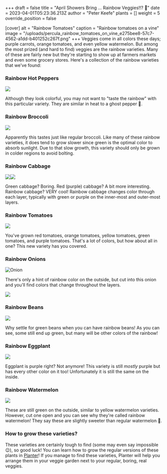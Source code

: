 +++
draft = false
title = "April Showers Bring ... Rainbow Veggies!!? 🌈"
date = 2023-04-01T05:23:36.213Z
author = "Peter Keefe"
plants = []
weight = 5
override_position = false

[cover]
alt = "Rainbow Tomatoes"
caption = "Rainbow tomatoes on a vine"
image = "/uploads/percula_rainbow_tomatoes_on_vine_e275bee8-57c7-4562-a1dd-b401252c267f.png"
+++
Veggies come in all colors these days; purple carrots, orange tomatoes, and even yellow watermelon. But among the most prized (and hard to find) veggies are the rainbow varieties. Many of these are fairly new but they're starting to show up at farmers markets and even some grocery stores. Here's a collection of the rainbow varieties that we've found:

### Rainbow Hot Peppers

![](/uploads/percula_rainbow_peppers_on_plant_09f24878-a14b-4131-a5c5-57956e43edb0.png)

Although they look colorful, you may not want to "taste the rainbow" with this particular variety. They are similar in heat to a ghost pepper 🥵.

### Rainbow Broccoli

![](/uploads/percula_rainbow_broccoli_in_garden_cc11d8fb-5157-4c58-a5dc-56bb7214f492.png)

Apparently this tastes just like regular broccoli. Like many of these rainbow varieties, it does tend to grow slower since green is the optimal color to absorb sunlight. Due to that slow growth, this variety should only be grown in colder regions to avoid bolting.

### Rainbow Cabbage

![](/uploads/percula_rainbow_cabbage_cross_section_on_kitchen_counter_a45193ef-8533-4646-aae7-73c306122782.png)![](/uploads/percula_rainbow_cabbage_in_garden_05e4d0c5-1b7a-4cbc-96b3-c09e61237418.png)

Green cabbage? Boring. Red (purple) cabbage? A bit more interesting. Rainbow cabbage? VERY cool! Rainbow cabbage changes color through each layer, typically with green or purple on the inner-most and outer-most layers.

### Rainbow Tomatoes

![](/uploads/percula_rainbow_tomatoes_on_vine_e275bee8-57c7-4562-a1dd-b401252c267f.png)

You've grown red tomatoes, orange tomatoes, yellow tomatoes, green tomatoes, and purple tomatoes. That's a lot of colors, but how about all in one? This new variety has you covered.

### Rainbow Onions

![](/uploads/percula_rainbow_onion_in_garden_with_green_stem_d08b07fb-260e-489a-a235-d25ec6d88c32.png "Onion")

There's only a hint of rainbow color on the outside, but cut into this onion and you'll find colors that change throughout the layers.

![](/uploads/percula_rainbow_onion_on_butcher_block_countertop_7ee99b6f-c888-450d-b0b5-f8b5b9fbb336.png)

### Rainbow Beans

![](/uploads/percula_rainbow_beans_on_vine_in_garden_b4ea9f96-15e3-4288-b115-07c94e1addd9.png)

Why settle for green beans when you can have rainbow beans! As you can see, some still end up green, but many will be other colors of the rainbow!

### Rainbow Eggplant

![](/uploads/percula_rainbow_eggplant_on_plant_in_garden_f1fda626-f177-41b4-9e71-f47ae661c983.png)

Eggplant is purple right? Not anymore! This variety is still *mostly* purple but has every other color on it too! Unfortunately it is still the same on the inside.

### Rainbow Watermelon

![](/uploads/25d02f18-feb9-4773-8d4f-be6f72f054ec_progress_image_99.webp)

These are still green on the outside, similar to yellow watermelon varieties. However, cut one open and you can see why they're called rainbow watermelon! They say these are slightly sweeter than regular watermelon 🍉.

### How to grow these varieties?

These varieties are certainly tough to find (some may even say impossible 😉), so good luck! You can learn how to grow the regular versions of these plants in [Planter](https://planter.garden)! If you manage to find these varieties, Planter will help you arrange them in your veggie garden next to your regular, boring, real veggies.